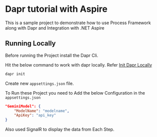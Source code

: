 ﻿# Dapr tutorial with Aspire

This is a sample project to demonstrate how to use Process Framework along with Dapr and Integration with .NET Aspire

## Running Locally

Before running the Project install the Dapr Cli.

Hit the below command to work with dapr locally. Refer [Init Dapr Locally](https://docs.dapr.io/getting-started/install-dapr-selfhost/)

```bash
dapr init
```

Create new `appsettings.json` file.

To Run these Project you need to Add the below Configuration in the `appsettings.json`

```json
"GeminiModel": {
    "ModelName": "modelname",
    "ApiKey": "api_key"
}
```
Also used SignalR to display the data from Each Step. 

